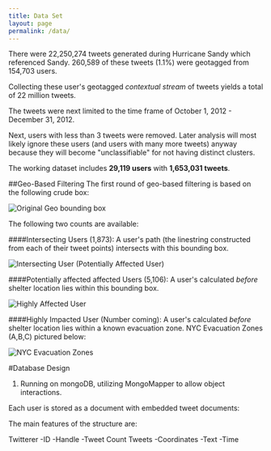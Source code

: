 ```yaml
---
title: Data Set
layout: page
permalink: /data/
---
```


There were 22,250,274 tweets generated during Hurricane Sandy which referenced Sandy.  260,589 of these tweets (1.1%) were geotagged from 154,703 users.

Collecting these user's geotagged _contextual stream_ of tweets yields a total of 22 million tweets.

The tweets were next limited to the time frame of October 1, 2012 - December 31, 2012.

Next, users with less than 3 tweets were removed.  Later analysis will most likely ignore these users (and users with many more tweets) anyway because they will become "unclassifiable" for not having distinct clusters.


The working dataset includes **29,119 users** with **1,653,031 tweets**.



##Geo-Based Filtering
The first round of geo-based filtering is based on the following crude box:

![Original Geo bounding box]({{site.baseurl}}/img_exports/maps/ncar_bounding_box.png)

The following two counts are available:

####Intersecting Users (1,873):
A user's path (the linestring constructed from each of their tweet points) intersects with this bounding box.

![Intersecting User (Potentially Affected User)]({{site.baseurl}}/img_exports/intersecting_users_example.png)


####Potentially affected affected Users (5,106):
A user's calculated _before_ shelter location lies within this bounding box.

![Highly Affected User]({{site.baseurl}}/img_exports/highly_impacted_users_example.png)

####Highly Impacted User (Number coming):
A user's calculated _before_ shelter location lies within a known evacuation zone.  NYC Evacuation Zones (A,B,C) pictured below:

![NYC Evacuation Zones]({{site.baseurl}}/img_exports/NYC_evacuation_zones.png)


#Database Design

1. Running on mongoDB, utilizing MongoMapper to allow object interactions.

Each user is stored as a document with embedded tweet documents:

The main features of the structure are:

  Twitterer
      -ID
      -Handle
      -Tweet Count
      Tweets
        -Coordinates
        -Text
        -Time
